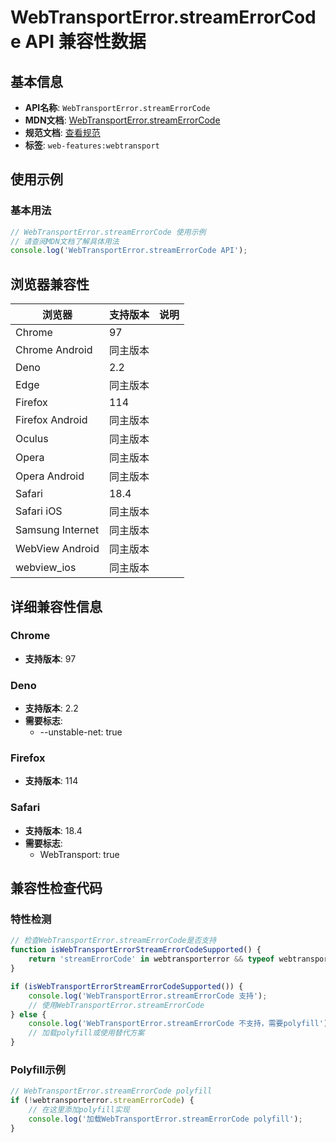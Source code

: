 # WebTransportError.streamErrorCode API 兼容性数据

## 基本信息

- **API名称**: `WebTransportError.streamErrorCode`
- **MDN文档**: [WebTransportError.streamErrorCode](https://developer.mozilla.org/docs/Web/API/WebTransportError/streamErrorCode)
- **规范文档**: [查看规范](https://w3c.github.io/webtransport/#dom-webtransporterror-streamerrorcode)
- **标签**: `web-features:webtransport`

## 使用示例

### 基本用法

```javascript
// WebTransportError.streamErrorCode 使用示例
// 请查阅MDN文档了解具体用法
console.log('WebTransportError.streamErrorCode API');
```

## 浏览器兼容性

| 浏览器 | 支持版本 | 说明 |
|--------|----------|------|
| Chrome | 97 |  |
| Chrome Android | 同主版本 |  |
| Deno | 2.2 |  |
| Edge | 同主版本 |  |
| Firefox | 114 |  |
| Firefox Android | 同主版本 |  |
| Oculus | 同主版本 |  |
| Opera | 同主版本 |  |
| Opera Android | 同主版本 |  |
| Safari | 18.4 |  |
| Safari iOS | 同主版本 |  |
| Samsung Internet | 同主版本 |  |
| WebView Android | 同主版本 |  |
| webview_ios | 同主版本 |  |

## 详细兼容性信息

### Chrome

- **支持版本**: 97

### Deno

- **支持版本**: 2.2
- **需要标志**: 
  - --unstable-net: true

### Firefox

- **支持版本**: 114

### Safari

- **支持版本**: 18.4
- **需要标志**: 
  - WebTransport: true

## 兼容性检查代码

### 特性检测

```javascript
// 检查WebTransportError.streamErrorCode是否支持
function isWebTransportErrorStreamErrorCodeSupported() {
    return 'streamErrorCode' in webtransporterror && typeof webtransporterror.streamErrorCode === 'function';
}

if (isWebTransportErrorStreamErrorCodeSupported()) {
    console.log('WebTransportError.streamErrorCode 支持');
    // 使用WebTransportError.streamErrorCode
} else {
    console.log('WebTransportError.streamErrorCode 不支持，需要polyfill');
    // 加载polyfill或使用替代方案
}
```

### Polyfill示例

```javascript
// WebTransportError.streamErrorCode polyfill
if (!webtransporterror.streamErrorCode) {
    // 在这里添加polyfill实现
    console.log('加载WebTransportError.streamErrorCode polyfill');
}
```

